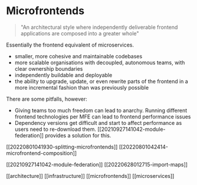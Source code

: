 # Microfrontends

> "An architectural style where independently deliverable frontend applications are composed into a greater whole"

Essentially the frontend equivalent of microservices.

- smaller, more cohesive and maintainable codebases
- more scalable organisations with decoupled, autonomous teams, with clear ownership boundaries
- independently buildable and deployable
- the ability to upgrade, update, or even rewrite parts of the frontend in a more incremental fashion than was previously possible

There are some pitfalls, however:
- Giving teams too much freedom can lead to anarchy. Running different frontend technologies per MFE can lead to frontend performance issues
- Dependency versions get difficult and start to affect performance as users need to re-download them. [[20210927141042-module-federation]] provides a solution for this.

[[20220801041930-splitting-microfrontends]]
[[20220801042414-microfrontend-composition]]

[[20210927141042-module-federation]]
[[20220628012715-import-maps]]

[[architecture]]
[[infrastructure]]
[[microfrontends]]
[[microservices]]
